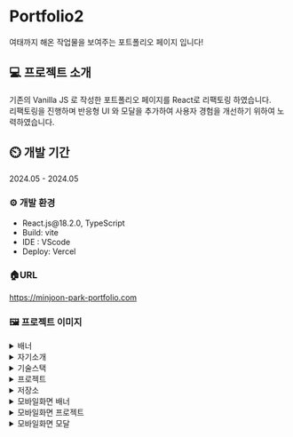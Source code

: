 # Portfolio2

여태까지 해온 작업물을 보여주는 포트폴리오 페이지 입니다!

## 💻 프로젝트 소개

기존의 Vanilla JS 로 작성한 포트폴리오 페이지를 React로 리팩토링 하였습니다.<br/>
리팩토링을 진행하며 반응형 UI 와 모달을 추가하여 사용자 경험을 개선하기 위하여 노력하였습니다.

## ⏲️ 개발 기간

2024.05 - 2024.05

### ⚙️ 개발 환경

<ul>
  <li>React.js@18.2.0, TypeScript</li>
  <li>Build: vite</li>
  <li>IDE : VScode</li>
  <li>Deploy: Vercel</li>
</ul>

### 🏠URL

<a href="https://minjoon-park-portfolio.com">https://minjoon-park-portfolio.com</a>

### 🖼️ 프로젝트 이미지

<details>
  <summary>배너</summary>

![portfolio2_banner](https://github.com/MinjoonHK/portfolio2/assets/108560916/e67e8d75-e8e5-462f-a382-3d9e40bd4103)

</details>

<details>
  <summary>자기소개</summary>
  
  ![portfolio2_aboutme](https://github.com/MinjoonHK/portfolio2/assets/108560916/844ba3ae-f897-44f9-baab-9798ce47f96e)
</details>

<details>
  <summary>기술스택</summary>

![portfolio2_skills](https://github.com/MinjoonHK/portfolio2/assets/108560916/ead0dbe4-579a-41e0-97c5-4c5a3431a80b)

</details>

<details>
  <summary>프로젝트</summary>

![portfolio2_project](https://github.com/MinjoonHK/portfolio2/assets/108560916/06f80e18-95a4-41c5-b469-c2f0dfe1f67a)

</details>

<details>
  <summary>저장소</summary>

![portfolio2_archiving](https://github.com/MinjoonHK/portfolio2/assets/108560916/ceca1b0e-d4ac-4fec-9101-558b6693c35e)

</details>

<details>
  <summary>모바일화면 배너</summary>

![portfolio2_mobile_banner](https://github.com/MinjoonHK/portfolio2/assets/108560916/0795d8e6-0337-4cf2-a2ba-08e879509f41)

</details>

<details>
  <summary>모바일화면 프로젝트</summary>

![portfolio2_mobile_project](https://github.com/MinjoonHK/portfolio2/assets/108560916/18dfb977-9225-41a1-a737-d3dbb7eba86f)

</details>

<details>
  <summary>모바일화면 모달</summary>

![portfolio2_mobile_modal](https://github.com/MinjoonHK/portfolio2/assets/108560916/59a6fc1d-138d-41e6-ae94-6050d90c8863)

</details>
